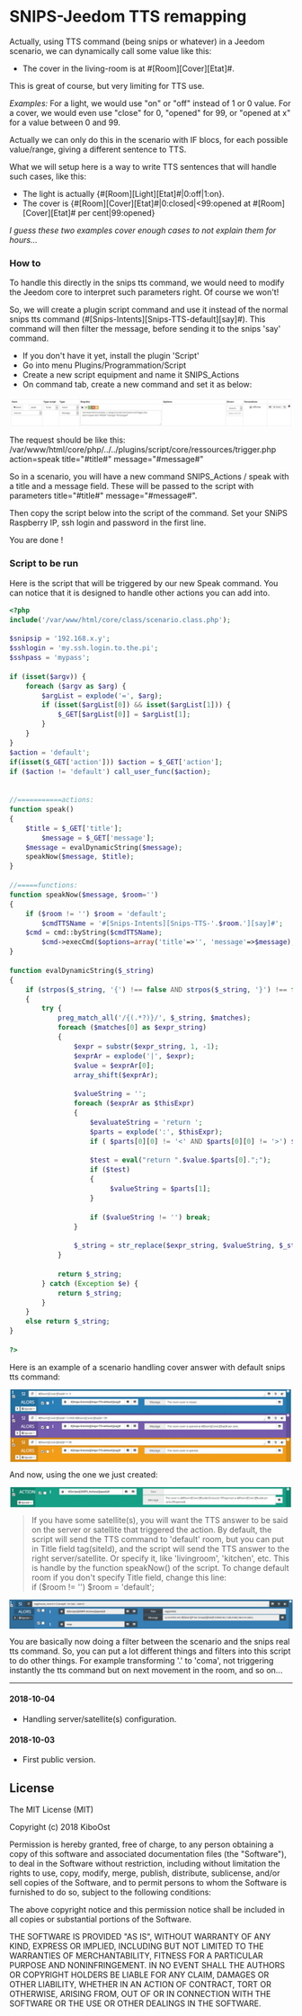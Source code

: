 


# SNIPS-Jeedom TTS remapping

Actually, using TTS command (being snips or whatever) in a Jeedom scenario, we can dynamically call some value like this:
- The cover in the living-room is at #[Room][Cover][Etat]#.

This is great of course, but very limiting for TTS use.

*Examples:*
For a light, we would use "on" or "off" instead of 1 or 0 value.
For a cover, we would even use "close" for 0, "opened" for 99, or "opened at x" for a value between 0 and 99.

Actually we can only do this in the scenario with IF blocs, for each possible value/range, giving a different sentence to TTS.

What we will setup here is a way to write TTS sentences that will handle such cases, like this:
- The light is actually {#[Room][Light][Etat]#|0:off|1:on}.
- The cover is {#[Room][Cover][Etat]#|0:closed|<99:opened at #[Room][Cover][Etat]# per cent|99:opened}

*I guess these two examples cover enough cases to not explain them for hours...*

### How to

To handle this directly in the snips tts command, we would need to modify the Jeedom core to interpret such parameters right. Of course we won't!

So, we will create a plugin script command and use it instead of the normal snips tts command (#[Snips-Intents][Snips-TTS-default][say]#). This command will then filter the message, before sending it to the snips 'say' command.

- If you don't have it yet, install the plugin 'Script'
- Go into menu Plugins/Programmation/Script
- Create a new script equipment and name it SNIPS_Actions
- On command tab, create a new command and set it as below:

<img align="center" src="assets/script_remap.jpg">

The request should be like this:
/var/www/html/core/php/../../plugins/script/core/ressources/trigger.php  action=speak title="#title#" message="#message#"

So in a scenario, you will have a new command SNIPS_Actions / speak with a title and a message field. These will be passed to the script with parameters title="#title#" message="#message#".

Then copy the script below into the script of the command. Set your SNiPS Raspberry IP, ssh login and password in the first line.

You are done !

### Script to be run
Here is the script that will be triggered by our new Speak command.
You can notice that it is designed to handle other actions you can add into.

```php
<?php
include('/var/www/html/core/class/scenario.class.php');

$snipsip = '192.168.x.y';
$sshlogin = 'my.ssh.login.to.the.pi';
$sshpass = 'mypass';

if (isset($argv)) {
	foreach ($argv as $arg) {
		$argList = explode('=', $arg);
		if (isset($argList[0]) && isset($argList[1])) {
			$_GET[$argList[0]] = $argList[1];
		}
	}
}
$action = 'default';
if(isset($_GET['action'])) $action = $_GET['action'];
if ($action != 'default') call_user_func($action);


//===========actions:
function speak()
{
	$title = $_GET['title'];
    	$message = $_GET['message'];
  	$message = evalDynamicString($message);
	speakNow($message, $title);
}

//=====functions:
function speakNow($message, $room='')
{
	if ($room != '') $room = 'default';
    	$cmdTTSName = '#[Snips-Intents][Snips-TTS-'.$room.'][say]#';
  	$cmd = cmd::byString($cmdTTSName);
    	$cmd->execCmd($options=array('title'=>'', 'message'=>$message), $cache=0);
}

function evalDynamicString($_string)
{
	if (strpos($_string, '{') !== false AND strpos($_string, '}') !== false)
	{
		try {
			preg_match_all('/{(.*?)}/', $_string, $matches);
			foreach ($matches[0] as $expr_string)
			{
				$expr = substr($expr_string, 1, -1);
				$exprAr = explode('|', $expr);
				$value = $exprAr[0];
				array_shift($exprAr);

				$valueString = '';
				foreach ($exprAr as $thisExpr)
				{
					$evaluateString = 'return ';
					$parts = explode(':', $thisExpr);
					if ( $parts[0][0] != '<' AND $parts[0][0] != '>') $parts[0] = '=='.$parts[0];

					$test = eval("return ".$value.$parts[0].";");
					if ($test)
					{
					     $valueString = $parts[1];
					}

					if ($valueString != '') break;
				}

				$_string = str_replace($expr_string, $valueString, $_string);
			}

			return $_string;
		} catch (Exception $e) {
			return $_string;
		}
	}
	else return $_string;
}

?>
```

Here is an example of a scenario handling cover answer with default snips tts command:

<img align="center" src="assets/scenario_before.jpg">

And now, using the one we just created:

<img align="center" src="assets/scenario_after.jpg">

> If you have some satellite(s), you will want the TTS answer to be said on the server or satellite that triggered the action.
By default, the script will send the TTS command to 'default' room, but you can put in Title field tag(siteId), and the script will send the TTS answer to the right server/satellite. Or specify it, like 'livingroom', 'kitchen', etc.
This is handle by the function speakNow() of the script. To change default room if you don't specify Title field, change this line:</br>
if ($room != '') $room = 'default';

<img align="center" src="assets/remap_title.jpg">

You are basically now doing a filter between the scenario and the snips real tts command.
So, you can put a lot different things and filters into this script to do other things. For example transforming '.' to 'coma', not triggering instantly the tts command but on next movement in the room, and so on...

-----------------
#### 2018-10-04
- Handling server/satellite(s) configuration.

#### 2018-10-03
- First public version.


## License

The MIT License (MIT)

Copyright (c) 2018 KiboOst

Permission is hereby granted, free of charge, to any person obtaining a copy
of this software and associated documentation files (the "Software"), to deal
in the Software without restriction, including without limitation the rights
to use, copy, modify, merge, publish, distribute, sublicense, and/or sell
copies of the Software, and to permit persons to whom the Software is
furnished to do so, subject to the following conditions:

The above copyright notice and this permission notice shall be included in all
copies or substantial portions of the Software.

THE SOFTWARE IS PROVIDED "AS IS", WITHOUT WARRANTY OF ANY KIND, EXPRESS OR
IMPLIED, INCLUDING BUT NOT LIMITED TO THE WARRANTIES OF MERCHANTABILITY,
FITNESS FOR A PARTICULAR PURPOSE AND NONINFRINGEMENT. IN NO EVENT SHALL THE
AUTHORS OR COPYRIGHT HOLDERS BE LIABLE FOR ANY CLAIM, DAMAGES OR OTHER
LIABILITY, WHETHER IN AN ACTION OF CONTRACT, TORT OR OTHERWISE, ARISING FROM,
OUT OF OR IN CONNECTION WITH THE SOFTWARE OR THE USE OR OTHER DEALINGS IN THE
SOFTWARE.
